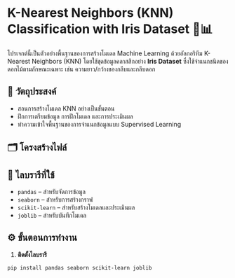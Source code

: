 # K-Nearest Neighbors (KNN) Classification with Iris Dataset 🌸📊

โปรเจกต์นี้เป็นตัวอย่างพื้นฐานของการสร้างโมเดล Machine Learning ด้วยอัลกอริทึม K-Nearest Neighbors (KNN) โดยใช้ชุดข้อมูลคลาสสิกอย่าง **Iris Dataset** ซึ่งใช้จำแนกชนิดของดอกไม้ตามลักษณะเฉพาะ เช่น ความยาว/กว้างของกลีบและกลีบดอก

## 🎯 วัตถุประสงค์

- สอนการสร้างโมเดล KNN อย่างเป็นขั้นตอน
- ฝึกการเตรียมข้อมูล การฝึกโมเดล และการประเมินผล
- ทำความเข้าใจพื้นฐานของการจำแนกข้อมูลแบบ Supervised Learning

## 🗂️ โครงสร้างไฟล์


## 🧰 ไลบรารีที่ใช้

- `pandas` – สำหรับจัดการข้อมูล
- `seaborn` – สำหรับการสร้างกราฟ
- `scikit-learn` – สำหรับสร้างโมเดลและประเมินผล
- `joblib` – สำหรับบันทึกโมเดล

## ⚙️ ขั้นตอนการทำงาน

1. **ติดตั้งไลบรารี**

```bash
pip install pandas seaborn scikit-learn joblib
